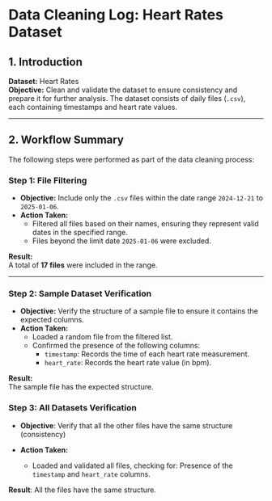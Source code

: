 # Data Cleaning Log: Heart Rates Dataset

## 1. Introduction
**Dataset:** Heart Rates  
**Objective:** Clean and validate the dataset to ensure consistency and prepare it for further analysis. The dataset consists of daily files (`.csv`), each containing timestamps and heart rate values.

---

## 2. Workflow Summary
The following steps were performed as part of the data cleaning process:

### **Step 1: File Filtering**
- **Objective:** Include only the `.csv` files within the date range `2024-12-21` to `2025-01-06`.
- **Action Taken:**  
  - Filtered all files based on their names, ensuring they represent valid dates in the specified range.  
  - Files beyond the limit date `2025-01-06` were excluded.  

**Result:**  
A total of **17 files** were included in the range.  

---

### **Step 2: Sample Dataset Verification**
- **Objective:** Verify the structure of a sample file to ensure it contains the expected columns.  
- **Action Taken:**  
  - Loaded a random file from the filtered list.
  - Confirmed the presence of the following columns:
    - `timestamp`: Records the time of each heart rate measurement.
    - `heart_rate`: Records the heart rate value (in bpm).

**Result:**  
The sample file has the expected structure.

### **Step 3: All Datasets Verification**
- **Objective**: Verify that all the other files have the same structure (consistency)

- **Action Taken:**  
  - Loaded and validated all files, checking for: Presence of the `timestamp` and `heart_rate` columns.  

**Result**:
All the files have the same structure.